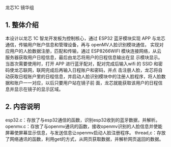 龙芯1C 镜华组


## 1. 整体介绍


本设计以龙芯 1C 智龙开发板为控制核心，通过 ESP32 蓝牙模块实现 APP 与龙芯通信，传输用户账户信息和管理设备，再与 openMV人脸识别模块通信，
实现对应用户的人脸数据注册，匹配和传输，通过 ESP8266WIFI 模块连接网络，从云服务器获取用户日程信息，最后由龙芯将用户的日程信息输出在显
示模块显示。当首次需要使用时，打开 APP 进行蓝牙配对，配对完成后输入wifi 的 SSID 和密码使龙芯联网，联网完成后再输入日程账户和密码，并点
击注册人脸，龙芯将自动获取日程账户里的日程信息，并启动人脸识别模块中的注册人脸程序，将人脸数据和账户一一对应，以后只要用户站在镜子前
面，龙芯就能获取该用户的日程信息并显示在镜子的显示区域。

## 2. 内容说明

esp32.c：存放了与esp32通信的函数，识别esp32收到的蓝牙数据，并解析。
openmv.c：存放了与openmv通讯的函数，接收openmv识别的人脸信息并使能屏幕使屏幕显示信息，与发送信息让openmv启动人脸注册程序。
thread,c：存放了网络通讯的函数，利用get的方式，从网页获取数据，并解析网页返回的数据。
